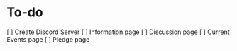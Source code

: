 
# To-do
[ ] Create Discord Server
[ ] Information page
[ ] Discussion page
[ ] Current Events page
[ ] Pledge page
